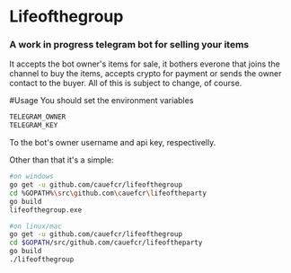 # Lifeofthegroup
### A work in progress telegram bot for selling your items

It accepts the bot owner's items for sale, it bothers everone that joins the channel to buy the items, accepts crypto for payment or sends the owner contact to the buyer. All of this is subject to change, of course.

#Usage
You should set the environment variables
```bash
TELEGRAM_OWNER
TELEGRAM_KEY
```
To the bot's owner username and api key, respectivelly.

Other than that it's a simple:

```bash
#on windows
go get -u github.com/cauefcr/lifeofthegroup
cd %GOPATH%\src\github.com\cauefcr\lifeoftheparty
go build
lifeofthegroup.exe

#on linux/mac
go get -u github.com/cauefcr/lifeofthegroup
cd $GOPATH/src/github.com/cauefcr/lifeoftheparty
go build
./lifeofthegroup

```
